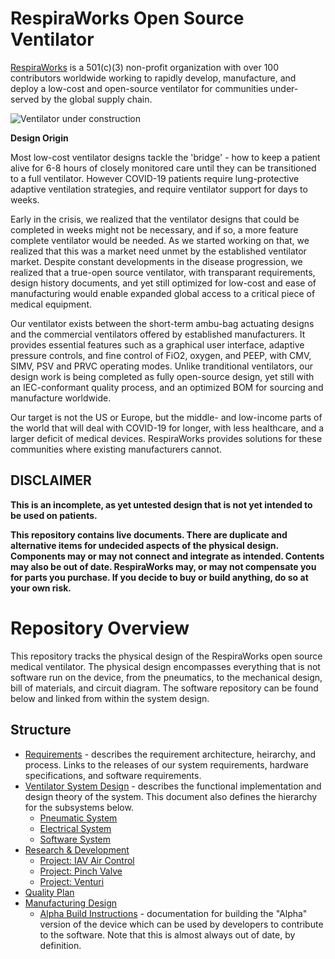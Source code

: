# RespiraWorks Open Source Ventilator

[RespiraWorks](https://respira.works/) is a 501(c)(3) non-profit organization with over
100 contributors worldwide working to rapidly develop, manufacture, and deploy a
low-cost and open-source ventilator for communities under-served by the global supply chain.

![Ventilator under construction](open_box.jpg)

**Design Origin**

Most low-cost ventilator designs tackle the 'bridge' - how to keep a patient alive for
6-8 hours of closely monitored care until they can be transitioned to a full ventilator.
However COVID-19 patients require lung-protective adaptive ventilation strategies, and
require ventilator support for days to weeks.

Early in the crisis, we realized that the ventilator designs that could be completed in weeks might not be necessary, and if so, a more feature complete ventilator would be needed. As we started working on that, we realized that this was a market need unmet by the established ventilator market. Despite constant developments in the disease progression, we realized that a true-open source ventilator, with transparant requirements, design history documents, and yet still optimized for low-cost and ease of manufacturing would enable expanded global access to a critical piece of medical equipment.

Our ventilator exists between the short-term ambu-bag actuating designs and the commercial ventilators offered by established manufacturers. It provides essential features such as a graphical user interface, adaptive pressure controls, and fine control of FiO2, oxygen, and PEEP, with CMV, SIMV, PSV and PRVC operating modes. Unlike tranditional ventilators, our design work is being completed as fully open-source design, yet still with an IEC-conformant quality process, and an optimized BOM for sourcing and manufacture worldwide.

Our target is not the US or Europe, but the middle- and low-income parts of the world that will deal with COVID-19 for longer, with less healthcare, and a larger deficit of medical devices. RespiraWorks provides solutions for these communities where existing manufacturers cannot.

## DISCLAIMER

**This is an incomplete, as yet untested design that is not yet intended to be used on patients.**

**This repository contains live documents.
There are duplicate and alternative items for undecided aspects of the physical design.
Components may or may not connect and integrate as intended.
Contents may also be out of date. 
RespiraWorks may, or may not compensate you for parts you purchase.
If you decide to buy or build anything, do so at your own risk.**

# Repository Overview

This repository tracks the physical design of the RespiraWorks open source medical ventilator.
The physical design encompasses everything that is not software run on the device, from the pneumatics, to the mechanical design, bill of materials, and circuit diagram. The software repository can be found below and linked from within the system design. 


## Structure

  * [Requirements](System_Requirements.md) -
  describes the requirement architecture, heirarchy, and process. Links to the releases of our system requirements, hardware specifications, and software requirements. 
  * [Ventilator System Design](1_Ventilator_System_Design) -
  describes the functional implementation and design theory of the system. This document also defines the hierarchy for the subsystems below.
      * [Pneumatic System](1_Ventilator_System_Design/Pneumatic_System)
      * [Electrical System](1_Ventilator_System_Design/Electrical_System)
      * [Software System](https://github.com/RespiraWorks/VentilatorSoftware)
  * [Research & Development](2_Research_&_Development)
      * [Project: IAV Air Control](2_Research_&_Development/Project-IAV_Air_Control)
      * [Project: Pinch Valve](2_Research_&_Development/Project-Pinch_Valve)
      * [Project: Venturi](2_Research_&_Development/Project-Venturi)
  * [Quality Plan](3_Quality_Plan)
  * [Manufacturing Design](4_Manufacturing_Design)
      * [Alpha Build Instructions](4_Manufacturing_Design/Alpha_Build_Instructions) -
         documentation for building the "Alpha" version of the device which can be used by developers to contribute to the software. Note that this is almost always out of date, by definition.
